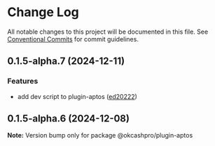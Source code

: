 # Change Log

All notable changes to this project will be documented in this file.
See [Conventional Commits](https://conventionalcommits.org) for commit guidelines.

## 0.1.5-alpha.7 (2024-12-11)


### Features

* add dev script to plugin-aptos ([ed20222](https://github.com/okcashpro/okai/commit/ed20222bb333e24bb564eeb8fc874e43878fa628))





## 0.1.5-alpha.6 (2024-12-08)

**Note:** Version bump only for package @okcashpro/plugin-aptos

